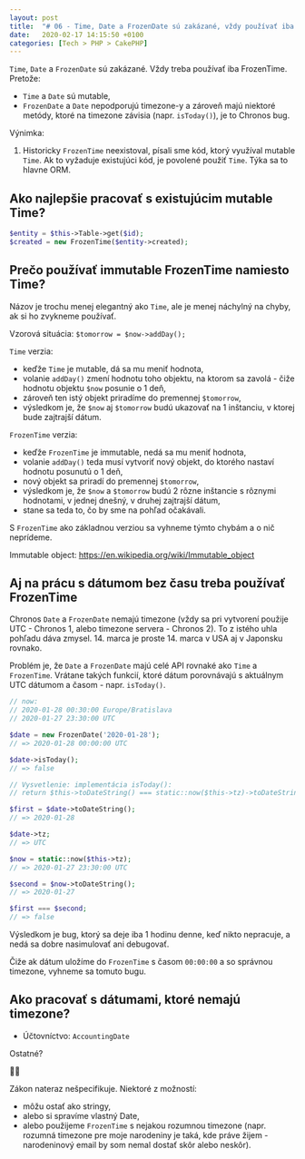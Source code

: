 ```yaml
---
layout: post
title:  "# 06 - Time, Date a FrozenDate sú zakázané, vždy používať iba FrozenTime"
date:   2020-02-17 14:15:50 +0100
categories: [Tech > PHP > CakePHP]
---
```

`Time`, `Date` a `FrozenDate` sú zakázané. Vždy treba používať iba FrozenTime. Pretože:
* `Time` a `Date` sú mutable,
* `FrozenDate` a `Date` nepodporujú timezone-y a zároveň majú niektoré metódy, ktoré na timezone závisia (napr. `isToday()`), je to Chronos bug.

Výnimka:
1. Historicky `FrozenTime` neexistoval, písali sme kód, ktorý využíval mutable `Time`. Ak to vyžaduje existujúci kód, je povolené použiť `Time`. Týka sa to hlavne ORM.

## Ako najlepšie pracovať s existujúcim mutable Time?

```php
$entity = $this->Table->get($id);
$created = new FrozenTime($entity->created);
``` 

## Prečo používať immutable FrozenTime namiesto Time?

Názov je trochu menej elegantný ako `Time`, ale je menej náchylný na chyby, ak si ho zvykneme používať.

Vzorová situácia: `$tomorrow = $now->addDay();`

`Time` verzia: 
  - keďže `Time` je mutable, dá sa mu meniť hodnota,
  - volanie `addDay()` zmení hodnotu toho objektu, na ktorom sa zavolá - čiže hodnotu objektu `$now` posunie o 1 deň,
  - zároveň ten istý objekt priradíme do premennej `$tomorrow`,
  - výsledkom je, že `$now` aj `$tomorrow` budú ukazovať na 1 inštanciu, v ktorej bude zajtrajší dátum.

`FrozenTime` verzia:
  - keďže `FrozenTime` je immutable, nedá sa mu meniť hodnota,
  - volanie `addDay()` teda musí vytvoriť nový objekt, do ktorého nastaví hodnotu posunutú o 1 deň,
  - nový objekt sa priradí do premennej `$tomorrow`,
  - výsledkom je, že `$now` a `$tomorrow` budú 2 rôzne inštancie s rôznymi hodnotami, v jednej dnešný, v druhej zajtrajší dátum,
  - stane sa teda to, čo by sme na pohľad očakávali.

S `FrozenTime` ako základnou verziou sa vyhneme týmto chybám a o nič neprídeme.

Immutable object: https://en.wikipedia.org/wiki/Immutable_object 

## Aj na prácu s dátumom bez času treba používať FrozenTime

Chronos `Date` a `FrozenDate` nemajú timezone (vždy sa pri vytvorení použije UTC - Chronos 1, alebo timezone servera - Chronos 2). To z istého uhla pohľadu dáva zmysel. 14. marca je proste 14. marca v USA aj v Japonsku rovnako. 

Problém je, že `Date` a `FrozenDate` majú celé API rovnaké ako `Time` a `FrozenTime`. Vrátane takých funkcií, ktoré dátum porovnávajú s aktuálnym UTC dátumom a časom - napr. `isToday()`. 

```php
// now:
// 2020-01-28 00:30:00 Europe/Bratislava
// 2020-01-27 23:30:00 UTC

$date = new FrozenDate('2020-01-28'); 
// => 2020-01-28 00:00:00 UTC

$date->isToday(); 
// => false

// Vysvetlenie: implementácia isToday():
// return $this->toDateString() === static::now($this->tz)->toDateString();

$first = $date->toDateString(); 
// => 2020-01-28

$date->tz; 
// => UTC

$now = static::now($this->tz); 
// => 2020-01-27 23:30:00 UTC

$second = $now->toDateString(); 
// => 2020-01-27

$first === $second;
// => false
```

Výsledkom je bug, ktorý sa deje iba 1 hodinu denne, keď nikto nepracuje, a nedá sa dobre nasimulovať ani debugovať.

Čiže ak dátum uložíme do `FrozenTime` s časom `00:00:00` a so správnou timezone, vyhneme sa tomuto bugu.

## Ako pracovať s dátumami, ktoré nemajú timezone?

- Účtovníctvo: `AccountingDate`

Ostatné?

🤷‍♂️

Zákon nateraz nešpecifikuje. Niektoré z možností:

 - môžu ostať ako stringy,
 - alebo si spravíme vlastný Date,
 - alebo použijeme `FrozenTime` s nejakou rozumnou timezone (napr. rozumná timezone pre moje narodeniny je taká, kde práve žijem - narodeninový email by som nemal dostať skôr alebo neskôr).
